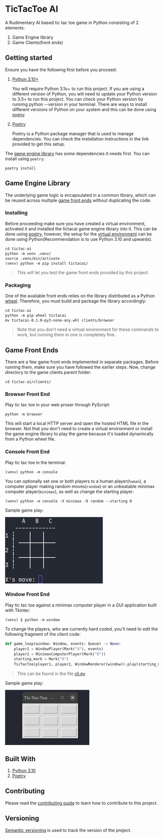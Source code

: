 # TicTacToe AI

A Rudimentary AI based tic tac toe game in Python consisting of 2 elements:

1. Game Engine library
2. Game Clients(front ends)

## Getting started

Ensure you have the following first before you proceed:

1. [Python 3.10+](https://www.python.org/)

    You will require Python 3.1o+ to run this project. If you are using a different version of Python, you will need to
    update your Python version to 3.5+ to run this project. You can check your Python version by running python --version in
    your terminal. There are ways to install different versions of Python on your system and this can be done
    using [pyenv](https://github.com/pyenv/pyenv)

2. [Poetry](https://python-poetry.org/)

   Poetry is a Python package manager that is used to manage dependencies. You can check the installation instructions
   in the link provided to get this setup.

The [game engine library](./tictacai/) has some dependencies it needs first. You can install using `poetry`:

``` shell
poetry install
```

## Game Engine Library

The underlying game logic is encapsulated in a common library, which can be reused across
multiple [game front ends](#game-front-ends) without duplicating
the code.

### Installing

Before proceeding make sure you have created a virtual environment, activated it and installed the tictacai game engine
library into it.
This can be done using [poetry](https://python-poetry.org/), however, the setup for
the [virtual environment](https://docs.python.org/3/library/venv.html) can be done using Python(Recommendation is to use
Python 3.10 and upwards).

``` shell
cd tictac-ai
python -m venv .venv/
source .venv/bin/activate
(venv) python -m pip install tictacai/
```

> This will let you test the game front ends provided by this project

### Packaging

One of the available front ends relies on the library distributed as a Python [wheel](https://pypi.org/project/wheel/).
Therefore, you must build and package the library accordingly:

```shell
cd tictac-ai
python -m pip wheel tictacai
mv tictacai-0.1.0-py3-none-any.whl clients/browser
```

> Note that you don't need a virtual environment for these commands to work, but running them in one is completely fine.

## Game Front Ends

There are a few game front ends implemented in separate packages. Before running them, make sure you have followed the
earlier steps. Now, change directory to the game clients parent folder:

```shell
cd tictac-ai/clients/
```

### Browser Front End

Play tic tac toe in your web proser through PyScript:

```shell
python -m browser
```

This will start a local HTTP server and open the hosted HTML file in the browser. Not that you don't need to create a
virtual environment or install the game engine library to play the game because it's loaded dynamically from a Python
wheel file.

### Console Front End

Play tic tac toe in the terminal:

``` shell
(venv) python -m console
```

You can optionally set one or both players to a human player(`human`), a computer player making random moves(`random`)
or an
unbeatable minimax computer player(`minimax`), as well as change the starting player:

``` shell
(venv) python -m console -X minimax -O random --starting O
```

Sample game play:

![console](./docs/console.gif)

### Window Front End

Play tic tac toe against a minimax computer player in a GUI application built with Tkinter:

```shell
(venv) $ python -m window
```

To change the players, who are currently hard coded, you'll need to edit the following fragment of the client code:

```python
def game_loop(window: Window, events: Queue) -> None:
    player1 = WindowPlayer(Mark("X"), events)
    player2 = MinimaxComputerPlayer(Mark("O"))
    starting_mark = Mark("X")
    TicTacToe(player1, player2, WindowRenderer(window)).play(starting_mark)
```

> This can be found in the file [cli.py](./clients/window/cli.py)

Sample game play:

![window](./docs/window.gif)

## Built With

 1. [Python 3.10](https://www.python.org/)
 2. [Poetry](https://python-poetry.org/)

## Contributing

Please read the [contributing guide](./.github/CONTRIBUTING.md) to learn how to contribute to this project.

## Versioning

[Semantic versioning](https://semver/) is used to track the version of the project.

